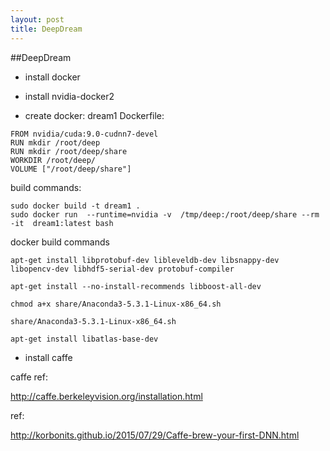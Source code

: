 ```yaml
---
layout: post
title: DeepDream
---
```


##DeepDream

- install docker

- install nvidia-docker2

- create docker: dream1
Dockerfile:
```
FROM nvidia/cuda:9.0-cudnn7-devel
RUN mkdir /root/deep
RUN mkdir /root/deep/share
WORKDIR /root/deep/
VOLUME ["/root/deep/share"]
```
build commands:
```
sudo docker build -t dream1 .
sudo docker run  --runtime=nvidia -v  /tmp/deep:/root/deep/share --rm -it  dream1:latest bash
```
docker build commands
```
apt-get install libprotobuf-dev libleveldb-dev libsnappy-dev libopencv-dev libhdf5-serial-dev protobuf-compiler

apt-get install --no-install-recommends libboost-all-dev

chmod a+x share/Anaconda3-5.3.1-Linux-x86_64.sh

share/Anaconda3-5.3.1-Linux-x86_64.sh

apt-get install libatlas-base-dev 
```

- install caffe


caffe ref:

http://caffe.berkeleyvision.org/installation.html

ref:

http://korbonits.github.io/2015/07/29/Caffe-brew-your-first-DNN.html
